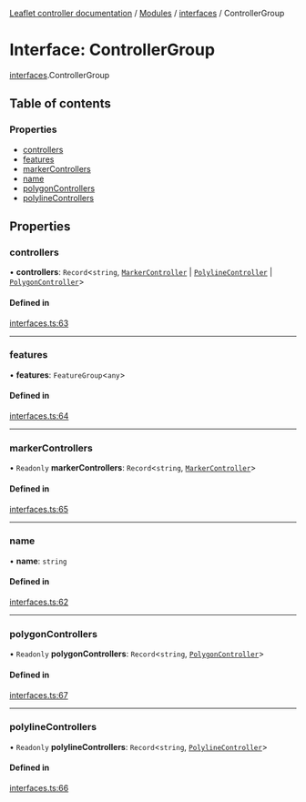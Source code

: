 [Leaflet controller documentation](../README.md) / [Modules](../modules.md) / [interfaces](../modules/interfaces.md) / ControllerGroup

# Interface: ControllerGroup

[interfaces](../modules/interfaces.md).ControllerGroup

## Table of contents

### Properties

- [controllers](interfaces.ControllerGroup.md#controllers)
- [features](interfaces.ControllerGroup.md#features)
- [markerControllers](interfaces.ControllerGroup.md#markercontrollers)
- [name](interfaces.ControllerGroup.md#name)
- [polygonControllers](interfaces.ControllerGroup.md#polygoncontrollers)
- [polylineControllers](interfaces.ControllerGroup.md#polylinecontrollers)

## Properties

### controllers

• **controllers**: `Record`<`string`, [`MarkerController`](interfaces.MarkerController.md) \| [`PolylineController`](interfaces.PolylineController.md) \| [`PolygonController`](interfaces.PolygonController.md)\>

#### Defined in

[interfaces.ts:63](https://github.com/synw/leaflet-controller/blob/653db9e/src/interfaces.ts#L63)

___

### features

• **features**: `FeatureGroup`<`any`\>

#### Defined in

[interfaces.ts:64](https://github.com/synw/leaflet-controller/blob/653db9e/src/interfaces.ts#L64)

___

### markerControllers

• `Readonly` **markerControllers**: `Record`<`string`, [`MarkerController`](interfaces.MarkerController.md)\>

#### Defined in

[interfaces.ts:65](https://github.com/synw/leaflet-controller/blob/653db9e/src/interfaces.ts#L65)

___

### name

• **name**: `string`

#### Defined in

[interfaces.ts:62](https://github.com/synw/leaflet-controller/blob/653db9e/src/interfaces.ts#L62)

___

### polygonControllers

• `Readonly` **polygonControllers**: `Record`<`string`, [`PolygonController`](interfaces.PolygonController.md)\>

#### Defined in

[interfaces.ts:67](https://github.com/synw/leaflet-controller/blob/653db9e/src/interfaces.ts#L67)

___

### polylineControllers

• `Readonly` **polylineControllers**: `Record`<`string`, [`PolylineController`](interfaces.PolylineController.md)\>

#### Defined in

[interfaces.ts:66](https://github.com/synw/leaflet-controller/blob/653db9e/src/interfaces.ts#L66)
